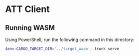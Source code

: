 # ATT Client

## Running WASM

Using PowerShell, run the following command in this directory:

```powershell
$env:CARGO_TARGET_DIR='../target_wasm'; trunk serve
```
